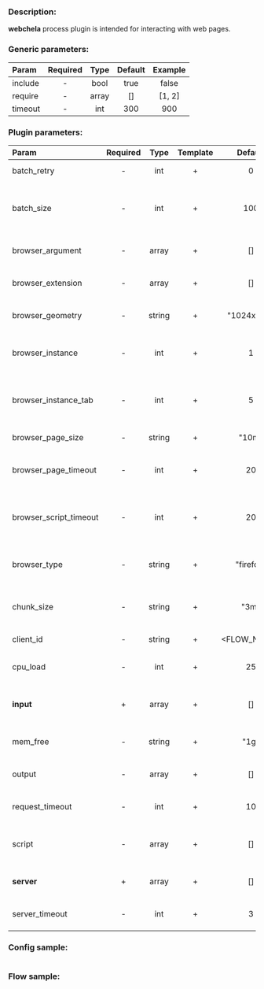 ### Description:

**webchela** process plugin is intended for interacting with web pages.


### Generic parameters:

| Param   | Required | Type  | Default | Example |
|:--------|:--------:|:-----:|:-------:|:-------:|
| include |    -     | bool  |  true   |  false  |
| require |    -     | array |   []    | [1, 2]  |
| timeout |    -     |  int  |   300   |   900   |

### Plugin parameters:

| Param                  | Required |  Type  | Template |   Default   |              Example              | Description                                    |
|:-----------------------|:--------:|:------:|:--------:|:-----------:|:---------------------------------:|:-----------------------------------------------|
| batch_retry            |    -     |  int   |    +     |      0      |                 3                 | Retry failed batches.                          |
| batch_size             |    -     |  int   |    +     |     100     |                 9                 | Split large amount of URLs into sized batches. |
| browser_argument       |    -     | array  |    +     |     []      |       ["disable-infobars"]        | List of browser arguments.                     |
| browser_extension      |    -     | array  |    +     |     []      |   ["bypass-paywalls-1.7.6.xpi"]   | List of browser extensions.                    |
| browser_geometry       |    -     | string |    +     | "1024x768"  |            "1280x720"             | Browser windows geometry.                      |
| browser_instance       |    -     |  int   |    +     |      1      |                 3                 | Maximum amount of browser instance.            |
| browser_instance_tab   |    -     |  int   |    +     |      5      |                 3                 | Maximum amount of tabs per browser instance.   |
| browser_page_size      |    -     | string |    +     |    "10m"    |               "3m"                | Maximum page size.                             |
| browser_page_timeout   |    -     |  int   |    +     |     20      |                30                 | Maximum time in seconds for page loading.      |
| browser_script_timeout |    -     |  int   |    +     |     20      |                30                 | Maximum time in seconds for script executions. |
| browser_type           |    -     | string |    +     |  "firefox"  |             "chrome"              | Supported browser types: firefox, chrome.      |
| chunk_size             |    -     | string |    +     |    "3m"     |               "1m"                | Split large messages into sized chunks.        |
| client_id              |    -     | string |    +     | <FLOW_NAME> |          "group1-flow1"           | Custom client identification.                  |
| cpu_load               |    -     |  int   |    +     |     25      |                50                 | Maximum CPU load on a server.                  |
| **input**              |    +     | array  |    +     |     []      |  ["twitter.urls", "data.array0"]  | List of [DataItem](https://github.com/livelace/gosquito/blob/master/docs/data.md) fields with URLs.             |
| mem_free               |    -     | string |    +     |    "1g"     |               "3g"                | Minimum free MEM size on a server.             |
| output                 |    -     | array  |    +     |     []      |  ["data.array1", "data.array2"]   | List of target [DataItem](https://github.com/livelace/gosquito/blob/master/docs/data.md) fields.                |
| request_timeout        |    -     |  int   |    +     |     10      |                30                 | Server GRPC request timeout.                   |
| script                 |    -     | array  |    +     |     []      | ["scripts.clicker", "return 42;"] | List of config templates/raw javascript code.  |
| **server**             |    +     | array  |    +     |     []      |   ["server1.example.com:8080"]    | List of Webchela servers.                      |
| server_timeout         |    -     |  int   |    +     |      3      |                10                 | Server connection timeout.                     |


### Config sample:

```toml

```

### Flow sample:

```yaml
```

